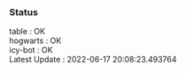 ### Status


table : OK  
hogwarts : OK  
icy-bot : OK  
Latest Update : 2022-06-17 20:08:23.493764
